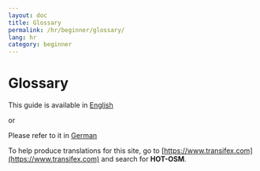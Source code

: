 ```yaml
---
layout: doc
title: Glossary
permalink: /hr/beginner/glossary/
lang: hr
category: beginner
---
```


Glossary
=============

This guide is available in [English](http://learnosm.org/en/beginner/glossary/)

or  

Please refer to it in [German](http://learnosm.org/de/beginner/glossary/)

To help produce translations for this site, go to [https://www.transifex.com](https://www.transifex.com) and search for **HOT-OSM**.
